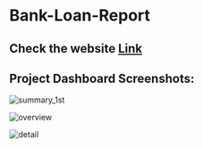 # Bank-Loan-Report 

## Check the website <a href="https://public.tableau.com/app/profile/sahil.kumar8264/viz/BankLoanReport_17237964572940/SUMMARY?publish=yes">Link</a>

<h2>Project Dashboard Screenshots:</h2>

![summary_1st ](https://github.com/user-attachments/assets/b7c624d6-54b8-46e6-a2c6-202394284d2d)


![overview](https://github.com/user-attachments/assets/b1412406-b0d3-4b36-a650-711ac01009af)


![detail](https://github.com/user-attachments/assets/dbfbd8fb-acc2-4493-998c-b163fbcd2eeb)




